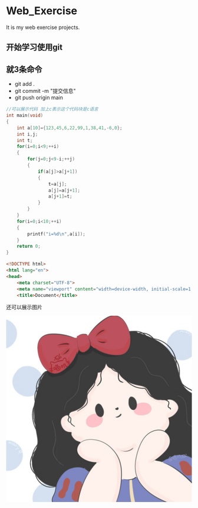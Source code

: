 # Web_Exercise
It is my web exercise projects.

## 开始学习使用git

## 就3条命令
- git add .                
- git commit -m "提交信息"
- git push origin main  



```c
//可以展示代码 加上c表示这个代码块是c语言
int main(void)
{
	int a[10]={123,45,6,22,99,1,38,41,-6,0};
	int i,j;
	int t;
	for(i=0;i<9;++i)
	{
		for(j=0;j<9-i;++j)
		{
			if(a[j]>a[j+1])
			{
				t=a[j];
				a[j]=a[j+1];
				a[j+1]=t;
			}
		}
	}
	for(i=0;i<10;++i)
	{
		printf("i=%d\n",a[i]);
	}
	return 0;
}

```

```html
<!DOCTYPE html>
<html lang="en">
<head>
    <meta charset="UTF-8">
    <meta name="viewport" content="width=device-width, initial-scale=1.0">
    <title>Document</title>
```

还可以展示图片

![Alt text](./web/1570854919.jpeg)
    



